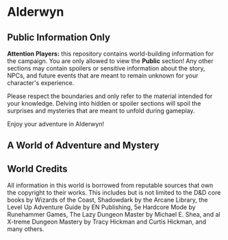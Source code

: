 # Alderwyn

## Public Information Only

**Attention Players:** this repository contains world-building information for the campaign. You are only allowed to view the **Public** section! Any other sections may contain spoilers or sensitive information about the story, NPCs, and future events that are meant to remain unknown for your character's experience.

Please respect the boundaries and only refer to the material intended for your knowledge. Delving into hidden or spoiler sections will spoil the surprises and mysteries that are meant to unfold during gameplay.

Enjoy your adventure in Alderwyn!

## A World of Adventure and Mystery



## World Credits

All information in this world is borrowed from reputable sources that own the copyright to their works. This includes but is not limited to the D&D core books by Wizards of the Coast, Shadowdark by the Arcane Library, the Level Up Adventure Guide by EN Publishing, 5e Hardcore Mode by Runehammer Games, The Lazy Dungeon Master by Michael E. Shea, and al X-treme Dungeon Mastery by Tracy Hickman and Curtis Hickman, and many others.
